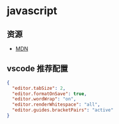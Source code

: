 # javascript

## 资源

- [MDN](https://developer.mozilla.org/en-US/)

## vscode 推荐配置

```json
{
  "editor.tabSize": 2,
  "editor.formatOnSave": true,
  "editor.wordWrap": "on",
  "editor.renderWhitespace": "all",
  "editor.guides.bracketPairs": "active"
}
```
